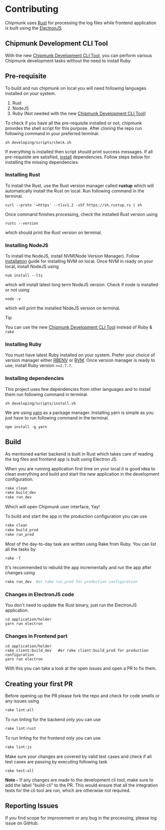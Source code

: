 # Contributing

Chipmunk uses [Rust](https://www.rust-lang.org/) for processing the log files while frontend application is built using the [ElectronJS](https://www.electronjs.org/)
 
## Chipmunk Development CLI Tool
With the new [Chipmunk Development CLI Tool](cli/README.md), you can perform various Chipmunk development tasks without the need to install Ruby.

## Pre-requisite

To build and run chipmunk on local you will need following languages installed on your system.
1. Rust
2. NodeJS
3. Ruby (Not needed with the new [Chipmunk Development CLI Tool](cli/development-cli/README.md))

To check if you have all the pre-requisite installed or not, chipmunk provides the shell
script for this purpose. After cloning the repo run following command in your preferred terminal.

```
sh developing/scripts/check.sh
```

If everything is installed then script should print success messages.
If all pre-requisite are satisfied, [install](#installing-dependencies) dependencies.
Follow steps below for installing the missing dependencies.

### Installing Rust
To install the Rust, use the Rust version manager called **rustup** which will automatically install
the Rust on local. Run following command in the terminal.

```
curl --proto '=https' --tlsv1.2 -sSf https://sh.rustup.rs | sh
```

Once command finishes processing, check the installed Rust version using

```
rustc --version
```

which should print the Rust version on terminal.

### Installing NodeJS
To install the NodeJS, install NVM(Node Version Manager). Follow [installation](https://github.com/nvm-sh/nvm)
guide for installing NVM on local. Once NVM in ready on your local, install NodeJS using

```
nvm install --lts
```

which will install latest long term NodeJS version. Check if node is installed or not using

```
node -v
```

which will print the installed NodeJS version on terminal.


> [!TIP] 
> You can use the new [Chipmunk Development CLI Tool](cli/development-cli/README.md) instead of Ruby & `rake`

### Installing Ruby
You must have latest Ruby installed on your system. Prefer your choice of version manager
either [RBENV](https://github.com/rbenv/rbenv) or [RVM](https://rvm.io/).
Once version manager is ready to use, install Ruby version `>=2.7.7`.

### Installing dependencies
This project uses few dependencies from other languages and to install them run
following command in terminal.

```
sh developing/scripts/install.sh
```

We are using [yarn](https://yarnpkg.com/) as a package manager. Installing yarn is simple
as you just have to run following command in the terminal.

```
npm install -g yarn
```

## Build
As mentioned earlier backend is built in Rust which takes care of reading the log files
and frontend app is built using Electron JS.

When you are running application first time on your local it is good idea to clean everything
and build and start the new application in the development configuration.

```bash
rake clean
rake build_dev
rake run_dev
```
Which will open Chipmunk user interface, Yay!

To build and start the app in the production configuration you can use

```bash
rake clean
rake build_prod
rake run_prod
```

Most of the day-to-day task are written using Rake from Ruby. You can list all the tasks by

```
rake -T
```

It's recommended to rebuild the app incrementally and run the app after changes using 

```bash
rake run_dev  #or rake run_prod for production configuration
```

### Changes in ElectronJS code
You don't need to update the Rust binary, just run the ElectronJS application.

```
cd application/holder
yarn run electron
```

### Changes in Frontend part
```
cd application/holder
rake client:build_dev   #or rake client:build_prod for production configuration
yarn run electron
```

With this you can take a look at the open issues and open a PR to fix them.

## Creating your first PR
Before opening up the PR please fork the repo and check for code smells or any issues using

```bash
rake lint:all
```

To run linting for the backend only you can use

```bash
rake lint:rust
```

To run linting for the frontend only you can use

```bash
rake lint:js
```

Make sure your changes are covered by valid test cases and check if all test cases are passing
by executing following task

```
rake test:all
```
**Note -** If any changes are made to the development cli tool, make sure to add the label "build-cli" to the PR. This would ensure that all the integration tests for the cli tool are run, which are otherwise not required.

## Reporting Issues
If you find scope for improvement or any bug in the processing, please log
issue on GitHub.
